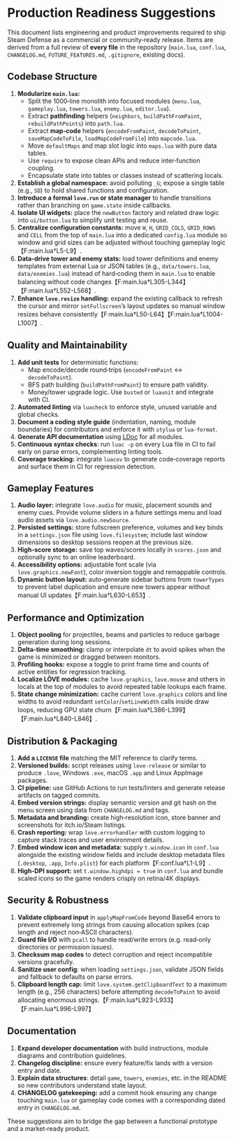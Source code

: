 # Production Readiness Suggestions

This document lists engineering and product improvements required to ship Steam
Defense as a commercial or community‑ready release. Items are derived from a
full review of **every file** in the repository (`main.lua`, `conf.lua`,
`CHANGELOG.md`, `FUTURE_FEATURES.md`, `.gitignore`, existing docs).

## Codebase Structure

1. **Modularize `main.lua`:**
   - Split the 1000‑line monolith into focused modules (`menu.lua`,
     `gameplay.lua`, `towers.lua`, `enemy.lua`, `editor.lua`).
   - Extract **pathfinding** helpers (`neighbors`, `buildPathFromPaint`,
     `rebuildPathPoints`) into `path.lua`.
   - Extract **map‑code** helpers (`encodeFromPaint`, `decodeToPaint`,
     `saveMapCodeToFile`, `loadMapCodeFromFile`) into `mapcode.lua`.
   - Move `defaultMaps` and map slot logic into `maps.lua` with pure data tables.
   - Use `require` to expose clean APIs and reduce inter‑function coupling.
   - Encapsulate state into tables or classes instead of scattering locals.
2. **Establish a global namespace:** avoid polluting `_G`; expose a single table
   (e.g., `SD`) to hold shared functions and configuration.
3. **Introduce a formal `love.run` or state manager** to handle transitions
   rather than branching on `game.state` inside callbacks.
4. **Isolate UI widgets:** place the `newButton` factory and related draw logic
   into `ui/button.lua` to simplify unit testing and reuse.
5. **Centralize configuration constants:** move `W`, `H`, `GRID_COLS`,
   `GRID_ROWS` and `CELL` from the top of `main.lua` into a dedicated
   `config.lua` module so window and grid sizes can be adjusted without
   touching gameplay logic【F:main.lua†L5-L9】.
6. **Data‑drive tower and enemy stats:** load tower definitions and enemy
   templates from external Lua or JSON tables (e.g., `data/towers.lua`,
   `data/enemies.lua`) instead of hard‑coding them in `main.lua` to enable
   balancing without code changes【F:main.lua†L305-L344】【F:main.lua†L552-L568】.
7. **Enhance `love.resize` handling:** expand the existing callback to refresh
   the cursor and mirror `setFullscreen`’s layout updates so manual window
   resizes behave consistently【F:main.lua†L50-L64】【F:main.lua†L1004-L1007】.

## Quality and Maintainability

1. **Add unit tests** for deterministic functions:
   - Map encode/decode round‑trips (`encodeFromPaint` ↔ `decodeToPaint`).
   - BFS path building (`buildPathFromPaint`) to ensure path validity.
   - Money/tower upgrade logic.
   Use `busted` or `luaunit` and integrate with CI.
2. **Automated linting** via `luacheck` to enforce style, unused variable and
   global checks.
3. **Document a coding style guide** (indentation, naming, module boundaries)
   for contributors and enforce it with `stylua` or `lua-format`.
4. **Generate API documentation** using [LDoc](https://stevedonovan.github.io/ldoc/) for all modules.
5. **Continuous syntax checks**: run `luac -p` on every Lua file in CI to fail
   early on parse errors, complementing linting tools.
6. **Coverage tracking:** integrate `luacov` to generate code‑coverage reports
   and surface them in CI for regression detection.

## Gameplay Features

1. **Audio layer:** integrate `love.audio` for music, placement sounds and enemy
   cues. Provide volume sliders in a future settings menu and load audio assets
   via `love.audio.newSource`.
2. **Persisted settings:** store fullscreen preference, volumes and key binds in
   a `settings.json` file using `love.filesystem`; include last window
   dimensions so desktop sessions reopen at the previous size.
3. **High‑score storage:** save top waves/scores locally in `scores.json` and
   optionally sync to an online leaderboard.
4. **Accessibility options:** adjustable font scale (via
   `love.graphics.newFont`), color inversion toggle and remappable controls.
5. **Dynamic button layout:** auto‑generate sidebar buttons from `towerTypes`
   to prevent label duplication and ensure new towers appear without manual UI
   updates【F:main.lua†L630-L653】.

## Performance and Optimization

1. **Object pooling** for projectiles, beams and particles to reduce garbage
   generation during long sessions.
2. **Delta‑time smoothing:** clamp or interpolate `dt` to avoid spikes when the
   game is minimized or dragged between monitors.
3. **Profiling hooks:** expose a toggle to print frame time and counts of active
   entities for regression tracking.
4. **Localize LÖVE modules:** cache `love.graphics`, `love.mouse` and others in
   locals at the top of modules to avoid repeated table lookups each frame.
5. **State change minimization:** cache current `love.graphics` colors and line
   widths to avoid redundant `setColor`/`setLineWidth` calls inside draw loops,
   reducing GPU state churn【F:main.lua†L386-L399】【F:main.lua†L840-L846】.

## Distribution & Packaging

1. **Add a `LICENSE` file** matching the MIT reference to clarify terms.
2. **Versioned builds:** script releases using `love-release` or similar to
   produce `.love`, Windows `.exe`, macOS `.app` and Linux AppImage packages.
3. **CI pipeline:** use GitHub Actions to run tests/linters and generate release
   artifacts on tagged commits.
4. **Embed version strings:** display semantic version and git hash on the menu
   screen using data from `CHANGELOG.md` and tags.
5. **Metadata and branding:** create high‑resolution icon, store banner and
   screenshots for itch.io/Steam listings.
6. **Crash reporting:** wrap `love.errorhandler` with custom logging to capture
   stack traces and user environment details.
7. **Embed window icon and metadata:** supply `t.window.icon` in `conf.lua`
   alongside the existing window fields and include desktop metadata files
   (`.desktop`, `.app`, `Info.plist`) for each platform【F:conf.lua†L1-L9】.
8. **High‑DPI support:** set `t.window.highdpi = true` in `conf.lua` and bundle
   scaled icons so the game renders crisply on retina/4K displays.

## Security & Robustness

1. **Validate clipboard input** in `applyMapFromCode` beyond Base64 errors to
   prevent extremely long strings from causing allocation spikes (cap length and
   reject non‑ASCII characters).
2. **Guard file I/O** with `pcall` to handle read/write errors (e.g. read‑only
   directories or permission issues).
3. **Checksum map codes** to detect corruption and reject incompatible versions
   gracefully.
4. **Sanitize user config**: when loading `settings.json`, validate JSON fields
   and fallback to defaults on parse errors.
5. **Clipboard length cap:** limit `love.system.getClipboardText` to a maximum
   length (e.g., 256 characters) before attempting `decodeToPaint` to avoid
   allocating enormous strings.【F:main.lua†L923-L933】【F:main.lua†L996-L997】

## Documentation

1. **Expand developer documentation** with build instructions, module diagrams
   and contribution guidelines.
2. **Changelog discipline:** ensure every feature/fix lands with a version entry
   and date.
3. **Explain data structures**: detail `game`, `towers`, `enemies`, etc. in the
   README so new contributors understand state layout.
4. **CHANGELOG gatekeeping:** add a commit hook ensuring any change touching
   `main.lua` or gameplay code comes with a corresponding dated entry in
   `CHANGELOG.md`.

These suggestions aim to bridge the gap between a functional prototype and a
market‑ready product.

